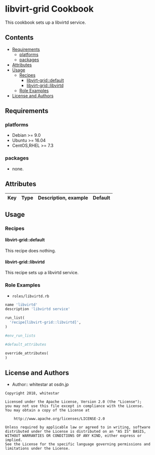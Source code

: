 libvirt-grid Cookbook
===================

This cookbook sets up a libvirtd service.

## Contents

- [Requirements](#requirements)
    - [platforms](#platforms)
    - [packages](#packages)
- [Attributes](#attributes)
- [Usage](#usage)
    - [Recipes](#recipes)
        - [libvirt-grid::default](#libvirt-griddefault)
        - [libvirt-grid::libvirtd](#libvirt-gridlibvirtd)
    - [Role Examples](#role-examples)
- [License and Authors](#license-and-authors)

## Requirements

### platforms

- Debian >= 9.0
- Ubuntu >= 16.04
- CentOS,RHEL >= 7.3

### packages
- none.

## Attributes

|Key|Type|Description, example|Default|
|:--|:--|:--|:--|

## Usage

### Recipes

#### libvirt-grid::default

This recipe does nothing.

#### libvirt-grid::libvirtd

This recipe sets up a libvirtd service.

### Role Examples

- `roles/libvirtd.rb`

```ruby
name 'libvirtd'
description 'libvirtd service'

run_list(
  'recipe[libvirt-grid::libvirtd]',
)

#env_run_lists

#default_attributes

override_attributes(
)
```

## License and Authors

- Author:: whitestar at osdn.jp

```text
Copyright 2018, whitestar

Licensed under the Apache License, Version 2.0 (the "License");
you may not use this file except in compliance with the License.
You may obtain a copy of the License at

    http://www.apache.org/licenses/LICENSE-2.0

Unless required by applicable law or agreed to in writing, software
distributed under the License is distributed on an "AS IS" BASIS,
WITHOUT WARRANTIES OR CONDITIONS OF ANY KIND, either express or implied.
See the License for the specific language governing permissions and
limitations under the License.
```
